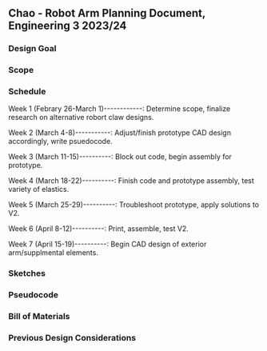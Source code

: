 # 
## Chao - Robot Arm Planning Document, Engineering 3 2023/24
### Design Goal

### Scope

### Schedule
Week 1 (Febrary 26-March 1)------------: Determine scope, finalize research on alternative robort claw designs. 

Week 2 (March 4-8)-----------: Adjust/finish prototype CAD design accordingly, write psuedocode. 

Week 3 (March 11-15)----------: Block out code, begin assembly for prototype. 

Week 4 (March 18-22)----------: Finish code and prototype assembly, test variety of elastics. 

Week 5 (March 25-29)----------: Troubleshoot prototype, apply solutions to V2. 

Week 6 (April 8-12)----------: Print, assemble, test V2. 

Week 7 (April 15-19)----------: Begin CAD design of exterior arm/supplmental elements. 

### Sketches

### Pseudocode

### Bill of Materials

### Previous Design Considerations
